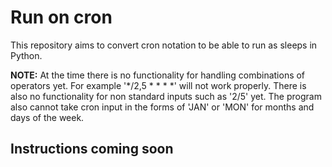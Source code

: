 # Run on cron

This repository aims to convert cron notation to be able to run as sleeps in Python.

**NOTE:** At the time there is no functionality for handling combinations of operators yet. For example '\*/2,5 \* \* \* \*' will not work properly.
There is also no functionality for non standard inputs such as '2/5' yet.
The program also cannot take cron input in the forms of 'JAN' or 'MON' for months and days of the week.

## Instructions coming soon

